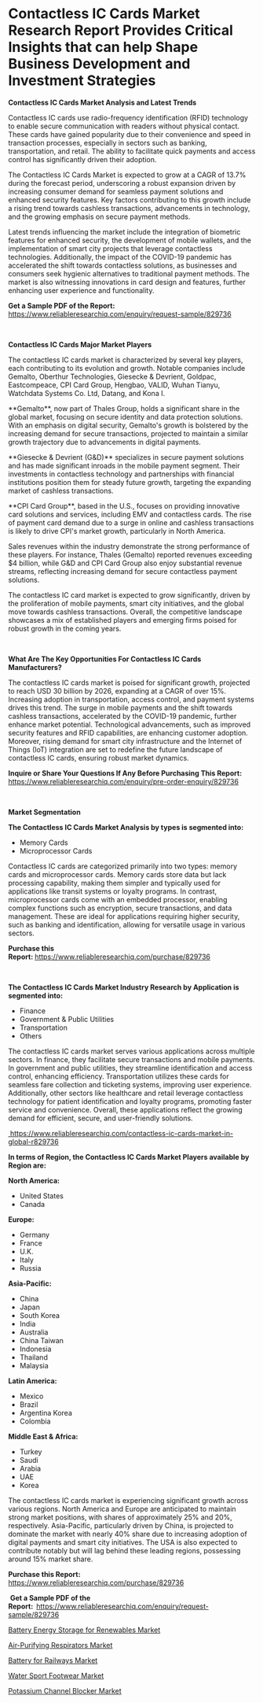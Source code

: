 <p><h1>Contactless IC Cards Market Research Report Provides Critical Insights that can help Shape Business Development and Investment Strategies</h1></p><p><strong>Contactless IC Cards Market Analysis and Latest Trends</strong></p>
<p><p>Contactless IC cards use radio-frequency identification (RFID) technology to enable secure communication with readers without physical contact. These cards have gained popularity due to their convenience and speed in transaction processes, especially in sectors such as banking, transportation, and retail. The ability to facilitate quick payments and access control has significantly driven their adoption.</p><p>The Contactless IC Cards Market is expected to grow at a CAGR of 13.7% during the forecast period, underscoring a robust expansion driven by increasing consumer demand for seamless payment solutions and enhanced security features. Key factors contributing to this growth include a rising trend towards cashless transactions, advancements in technology, and the growing emphasis on secure payment methods.</p><p>Latest trends influencing the market include the integration of biometric features for enhanced security, the development of mobile wallets, and the implementation of smart city projects that leverage contactless technologies. Additionally, the impact of the COVID-19 pandemic has accelerated the shift towards contactless solutions, as businesses and consumers seek hygienic alternatives to traditional payment methods. The market is also witnessing innovations in card design and features, further enhancing user experience and functionality.</p></p>
<p><strong>Get a Sample PDF of the Report:&nbsp;</strong> <a href="https://www.reliableresearchiq.com/enquiry/request-sample/829736?utm_campaign=104&utm_medium=2&utm_source=Github&utm_content=ia&utm_term=08102024&utm_id=contactless-ic-cards">https://www.reliableresearchiq.com/enquiry/request-sample/829736</a></p>
<p>&nbsp;</p>
<p><strong>Contactless IC Cards Major Market Players</strong></p>
<p><p>The contactless IC cards market is characterized by several key players, each contributing to its evolution and growth. Notable companies include Gemalto, Oberthur Technologies, Giesecke & Devrient, Goldpac, Eastcompeace, CPI Card Group, Hengbao, VALID, Wuhan Tianyu, Watchdata Systems Co. Ltd, Datang, and Kona I.</p><p>**Gemalto**, now part of Thales Group, holds a significant share in the global market, focusing on secure identity and data protection solutions. With an emphasis on digital security, Gemalto's growth is bolstered by the increasing demand for secure transactions, projected to maintain a similar growth trajectory due to advancements in digital payments.</p><p>**Giesecke & Devrient (G&D)** specializes in secure payment solutions and has made significant inroads in the mobile payment segment. Their investments in contactless technology and partnerships with financial institutions position them for steady future growth, targeting the expanding market of cashless transactions.</p><p>**CPI Card Group**, based in the U.S., focuses on providing innovative card solutions and services, including EMV and contactless cards. The rise of payment card demand due to a surge in online and cashless transactions is likely to drive CPI's market growth, particularly in North America.</p><p>Sales revenues within the industry demonstrate the strong performance of these players. For instance, Thales (Gemalto) reported revenues exceeding $4 billion, while G&D and CPI Card Group also enjoy substantial revenue streams, reflecting increasing demand for secure contactless payment solutions.</p><p>The contactless IC card market is expected to grow significantly, driven by the proliferation of mobile payments, smart city initiatives, and the global move towards cashless transactions. Overall, the competitive landscape showcases a mix of established players and emerging firms poised for robust growth in the coming years.</p></p>
<p>&nbsp;</p>
<p><strong>What Are The Key Opportunities For Contactless IC Cards Manufacturers?</strong></p>
<p><p>The contactless IC cards market is poised for significant growth, projected to reach USD 30 billion by 2026, expanding at a CAGR of over 15%. Increasing adoption in transportation, access control, and payment systems drives this trend. The surge in mobile payments and the shift towards cashless transactions, accelerated by the COVID-19 pandemic, further enhance market potential. Technological advancements, such as improved security features and RFID capabilities, are enhancing customer adoption. Moreover, rising demand for smart city infrastructure and the Internet of Things (IoT) integration are set to redefine the future landscape of contactless IC cards, ensuring robust market dynamics.</p></p>
<p><strong>Inquire or Share Your Questions If Any Before Purchasing This Report:</strong> <a href="https://www.reliableresearchiq.com/enquiry/pre-order-enquiry/829736?utm_campaign=104&utm_medium=2&utm_source=Github&utm_content=ia&utm_term=08102024&utm_id=contactless-ic-cards">https://www.reliableresearchiq.com/enquiry/pre-order-enquiry/829736</a></p>
<p>&nbsp;</p>
<p><strong>Market Segmentation</strong></p>
<p><strong>The Contactless IC Cards Market Analysis by types is segmented into:</strong></p>
<p><ul><li>Memory Cards</li><li>Microprocessor Cards</li></ul></p>
<p><p>Contactless IC cards are categorized primarily into two types: memory cards and microprocessor cards. Memory cards store data but lack processing capability, making them simpler and typically used for applications like transit systems or loyalty programs. In contrast, microprocessor cards come with an embedded processor, enabling complex functions such as encryption, secure transactions, and data management. These are ideal for applications requiring higher security, such as banking and identification, allowing for versatile usage in various sectors.</p></p>
<p><strong>Purchase this Report:&nbsp;</strong><a href="https://www.reliableresearchiq.com/purchase/829736?utm_campaign=104&utm_medium=2&utm_source=Github&utm_content=ia&utm_term=08102024&utm_id=contactless-ic-cards">https://www.reliableresearchiq.com/purchase/829736</a></p>
<p>&nbsp;</p>
<p><strong>The Contactless IC Cards Market Industry Research by Application is segmented into:</strong></p>
<p><ul><li>Finance</li><li>Government & Public Utilities</li><li>Transportation</li><li>Others</li></ul></p>
<p><p>The contactless IC cards market serves various applications across multiple sectors. In finance, they facilitate secure transactions and mobile payments. In government and public utilities, they streamline identification and access control, enhancing efficiency. Transportation utilizes these cards for seamless fare collection and ticketing systems, improving user experience. Additionally, other sectors like healthcare and retail leverage contactless technology for patient identification and loyalty programs, promoting faster service and convenience. Overall, these applications reflect the growing demand for efficient, secure, and user-friendly solutions.</p></p>
<p><a href="https://www.reliableresearchiq.com/contactless-ic-cards-market-in-global-r829736?utm_campaign=104&utm_medium=2&utm_source=Github&utm_content=ia&utm_term=08102024&utm_id=contactless-ic-cards">&nbsp;https://www.reliableresearchiq.com/contactless-ic-cards-market-in-global-r829736</a></p>
<p><strong>In terms of Region, the Contactless IC Cards Market Players available by Region are:</strong></p>
<p>
    <p> <strong> North America: </strong>
        <ul>
            <li>United States</li>
            <li>Canada</li>
        </ul>
        </p> 
    <p> <strong> Europe: </strong>
        <ul>
            <li>Germany</li>
            <li>France</li>
            <li>U.K.</li>
            <li>Italy</li>
            <li>Russia</li>
        </ul>
        </p> 
    <p> <strong> Asia-Pacific: </strong>
        <ul>
            <li>China</li>
            <li>Japan</li>
            <li>South Korea</li>
            <li>India</li>
            <li>Australia</li>
            <li>China Taiwan</li>
            <li>Indonesia</li>
            <li>Thailand</li>
            <li>Malaysia</li>
        </ul>
        </p> 
    <p> <strong> Latin America: </strong>
        <ul>
            <li>Mexico</li>
            <li>Brazil</li>
            <li>Argentina Korea</li>
            <li>Colombia</li>
        </ul>
        </p> 
    <p> <strong> Middle East & Africa: </strong>
        <ul>
            <li>Turkey</li>
            <li>Saudi</li>
            <li>Arabia</li>
            <li>UAE</li>
            <li>Korea</li>
        </ul>
    </p>
    </p>
<p><p>The contactless IC cards market is experiencing significant growth across various regions. North America and Europe are anticipated to maintain strong market positions, with shares of approximately 25% and 20%, respectively. Asia-Pacific, particularly driven by China, is projected to dominate the market with nearly 40% share due to increasing adoption of digital payments and smart city initiatives. The USA is also expected to contribute notably but will lag behind these leading regions, possessing around 15% market share.</p></p>
<p><strong>Purchase this Report: </strong><a href="https://www.reliableresearchiq.com/purchase/829736?utm_campaign=104&utm_medium=2&utm_source=Github&utm_content=ia&utm_term=08102024&utm_id=contactless-ic-cards">https://www.reliableresearchiq.com/purchase/829736</a></p>
<p>&nbsp;<strong>Get a Sample PDF of the Report:&nbsp;&nbsp;</strong><a href="https://www.reliableresearchiq.com/enquiry/request-sample/829736?utm_campaign=104&utm_medium=2&utm_source=Github&utm_content=ia&utm_term=08102024&utm_id=contactless-ic-cards">https://www.reliableresearchiq.com/enquiry/request-sample/829736</a></p>
<p><strong></strong></p>
<p><p><a href="https://issuu.com/reportprime-2/docs/battery-energy-storage-for-renewabl_55b1d3bd63ef11?utm_campaign=104&utm_medium=2&utm_source=Github&utm_content=ia&utm_term=08102024&utm_id=contactless-ic-cards">Battery Energy Storage for Renewables Market</a></p><p><a href="https://github.com/ardellegief/Market-Research-Report-List-1/blob/main/air-purifying-respirators-market.md?utm_campaign=104&utm_medium=2&utm_source=Github&utm_content=ia&utm_term=08102024&utm_id=contactless-ic-cards">Air-Purifying Respirators Market</a></p><p><a href="https://issuu.com/reportprime-2/docs/battery-for-railways-market-size-20_f43153db43b949?utm_campaign=104&utm_medium=2&utm_source=Github&utm_content=ia&utm_term=08102024&utm_id=contactless-ic-cards">Battery for Railways Market</a></p><p><a href="https://www.linkedin.com/pulse/water-sport-footwear-market-trends-focusing-insight-forecast-lfydf?utm_campaign=104&utm_medium=2&utm_source=Github&utm_content=ia&utm_term=08102024&utm_id=contactless-ic-cards">Water Sport Footwear Market</a></p><p><a href="https://www.linkedin.com/pulse/insights-potassium-channel-blocker-industry-market-financial-tmu2f?utm_campaign=104&utm_medium=2&utm_source=Github&utm_content=ia&utm_term=08102024&utm_id=contactless-ic-cards">Potassium Channel Blocker Market</a></p></p>